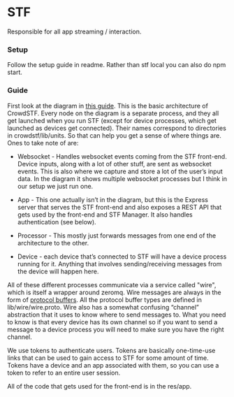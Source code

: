# STF

Responsible for all app streaming / interaction.

### Setup

Follow the setup guide in readme. Rather than stf local you can also do npm
start.

### Guide

First look at the diagram in [this
guide](https://github.com/datadrivendesign/mobile.crowdstf/blob/master/crowdstf/doc/DEPLOYMENT.md).
This is the basic architecture of CrowdSTF. Every node on the diagram is a
separate process, and they all get launched when you run STF (except for device
processes, which get launched as devices get connected). Their names correspond
to directories in crowdstf/lib/units. So that can help you get a sense of where
things are. Ones to take note of are:

* Websocket - Handles websocket events coming from the STF front-end. Device
  inputs, along with a lot of other stuff, are sent as websocket events. This is
  also where we capture and store a lot of the user’s input data. In the diagram
  it shows multiple websocket processes but I think in our setup we just run
  one.

* App - This one actually isn’t in the diagram, but this is the Express server
  that serves the STF front-end and also exposes a REST API that gets used by
  the front-end and STF Manager. It also handles authentication (see below).

* Processor - This mostly just forwards messages from one end of the
  architecture to the other.

* Device - each device that’s connected to STF will have a device process
  running for it. Anything that involves sending/receiving messages from the
  device will happen here.

All of these different processes communicate via a service called "wire", which
is itself a wrapper around zeromq. Wire messages are always in the form of
[protocol buffers](https://developers.google.com/protocol-buffers/). All the
protocol buffer types are defined in lib/wire/wire.proto. Wire also has a
somewhat confusing “channel” abstraction that it uses to know where to send
messages to. What you need to know is that every device has its own channel so
if you want to send a message to a device process you will need to make sure you
have the right channel.

We use tokens to authenticate users. Tokens are basically one-time-use links
that can be used to gain access to STF for some amount of time. Tokens have a
device and an app associated with them, so you can use a token to refer to an
entire user session.

All of the code that gets used for the front-end is in the res/app.
